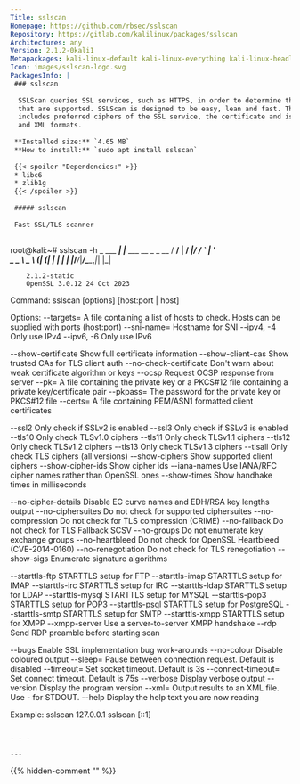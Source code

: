 ```yaml
---
Title: sslscan
Homepage: https://github.com/rbsec/sslscan
Repository: https://gitlab.com/kalilinux/packages/sslscan
Architectures: any
Version: 2.1.2-0kali1
Metapackages: kali-linux-default kali-linux-everything kali-linux-headless kali-linux-large kali-tools-information-gathering kali-tools-vulnerability kali-tools-web 
Icon: images/sslscan-logo.svg
PackagesInfo: |
 ### sslscan
 
  SSLScan queries SSL services, such as HTTPS, in order to determine the ciphers
  that are supported. SSLScan is designed to be easy, lean and fast. The output
  includes preferred ciphers of the SSL service, the certificate and is in text
  and XML formats.
 
 **Installed size:** `4.65 MB`  
 **How to install:** `sudo apt install sslscan`  
 
 {{< spoiler "Dependencies:" >}}
 * libc6 
 * zlib1g 
 {{< /spoiler >}}
 
 ##### sslscan
 
 Fast SSL/TLS scanner
 
 ```
 root@kali:~# sslscan -h
                    _
            ___ ___| |___  ___ __ _ _ __
           / __/ __| / __|/ __/ _` | '_ \
           \__ \__ \ \__ \ (_| (_| | | | |
           |___/___/_|___/\___\__,_|_| |_|
 
 
 		2.1.2-static
 		OpenSSL 3.0.12 24 Oct 2023
 
 
 Command:
   sslscan [options] [host:port | host]
 
 Options:
   --targets=<file>     A file containing a list of hosts to check.
                        Hosts can  be supplied  with ports (host:port)
   --sni-name=<name>    Hostname for SNI
   --ipv4, -4           Only use IPv4
   --ipv6, -6           Only use IPv6
 
   --show-certificate   Show full certificate information
   --show-client-cas    Show trusted CAs for TLS client auth
   --no-check-certificate  Don't warn about weak certificate algorithm or keys
   --ocsp               Request OCSP response from server
   --pk=<file>          A file containing the private key or a PKCS#12 file
                        containing a private key/certificate pair
   --pkpass=<password>  The password for the private  key or PKCS#12 file
   --certs=<file>       A file containing PEM/ASN1 formatted client certificates
 
   --ssl2               Only check if SSLv2 is enabled
   --ssl3               Only check if SSLv3 is enabled
   --tls10              Only check TLSv1.0 ciphers
   --tls11              Only check TLSv1.1 ciphers
   --tls12              Only check TLSv1.2 ciphers
   --tls13              Only check TLSv1.3 ciphers
   --tlsall             Only check TLS ciphers (all versions)
   --show-ciphers       Show supported client ciphers
   --show-cipher-ids    Show cipher ids
   --iana-names         Use IANA/RFC cipher names rather than OpenSSL ones
   --show-times         Show handhake times in milliseconds
 
   --no-cipher-details  Disable EC curve names and EDH/RSA key lengths output
   --no-ciphersuites    Do not check for supported ciphersuites
   --no-compression     Do not check for TLS compression (CRIME)
   --no-fallback        Do not check for TLS Fallback SCSV
   --no-groups          Do not enumerate key exchange groups
   --no-heartbleed      Do not check for OpenSSL Heartbleed (CVE-2014-0160)
   --no-renegotiation   Do not check for TLS renegotiation
   --show-sigs          Enumerate signature algorithms
 
   --starttls-ftp       STARTTLS setup for FTP
   --starttls-imap      STARTTLS setup for IMAP
   --starttls-irc       STARTTLS setup for IRC
   --starttls-ldap      STARTTLS setup for LDAP
   --starttls-mysql     STARTTLS setup for MYSQL
   --starttls-pop3      STARTTLS setup for POP3
   --starttls-psql      STARTTLS setup for PostgreSQL
   --starttls-smtp      STARTTLS setup for SMTP
   --starttls-xmpp      STARTTLS setup for XMPP
   --xmpp-server        Use a server-to-server XMPP handshake
   --rdp                Send RDP preamble before starting scan
 
   --bugs               Enable SSL implementation bug work-arounds
   --no-colour          Disable coloured output
   --sleep=<msec>       Pause between connection request. Default is disabled
   --timeout=<sec>      Set socket timeout. Default is 3s
   --connect-timeout=<sec>  Set connect timeout. Default is 75s
   --verbose            Display verbose output
   --version            Display the program version
   --xml=<file>         Output results to an XML file. Use - for STDOUT.
   --help               Display the help text you are now reading
 
 Example:
   sslscan 127.0.0.1
   sslscan [::1]
 
 ```
 
 - - -
 
---
```

{{% hidden-comment "<!--Do not edit anything above this line-->" %}}
